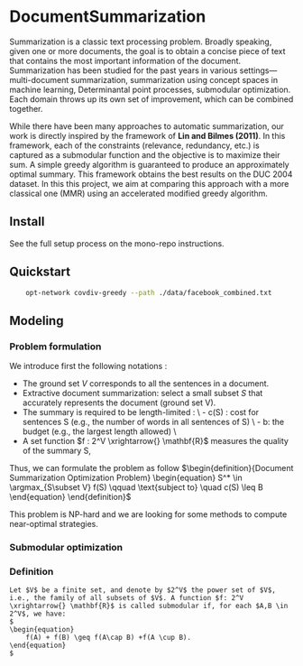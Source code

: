# DocumentSummarization

Summarization is a classic text processing problem. Broadly speaking, given one or more documents, the goal is to obtain a concise piece of text that contains the most important information of the document. Summarization has been studied for the past years in various settings—multi-document summarization, summarization using concept spaces in machine learning, Determinantal point processes, submodular optimization. Each domain throws up its own set of improvement, which can be combined together.

While there have been many approaches to automatic summarization, our work is directly inspired by the framework of **Lin and Bilmes (2011)**.  In this framework, each of the constraints (relevance, redundancy, etc.) is captured as a submodular function and the objective is to maximize their sum. A simple greedy algorithm is guaranteed to produce an approximately optimal summary. This framework obtains the best results on the DUC 2004 dataset. In this this project, we aim at comparing this approach with a more classical one (MMR) using an accelerated modified greedy algorithm.


## Install

See the full setup process on the mono-repo instructions.

## Quickstart

```bash
	opt-network covdiv-greedy --path ./data/facebook_combined.txt
```

## Modeling

### Problem formulation
We introduce first the following notations :
-  The ground set $V$ corresponds to all the sentences in a document.
- Extractive document summarization: select a small subset $S$ that accurately represents the document (ground set V).
- The summary is required to be length-limited : \\
        - c(S) : cost  for sentences S (e.g., the number of words in all sentences of S) \\
        - b: the budget (e.g., the largest length allowed) \\
- A set function $f : 2^V \xrightarrow{} \mathbf{R}$ measures the quality of the summary S,

Thus, we can formulate the problem as follow
$\begin{definition}{Document Summarization Optimization Problem}
        \begin{equation}
           S^* \in \argmax_{S\subset V} f(S) \qquad \text{subject to} \quad c(S) \leq B
        \end{equation}
\end{definition}$

This problem is NP-hard and we are looking for some methods to compute near-optimal strategies.
### Submodular optimization
### Definition

	Let $V$ be a finite set, and denote by $2^V$ the power set of $V$, i.e., the family of all subsets of $V$. A function $f: 2^V \xrightarrow{} \mathbf{R}$ is called submodular if, for each $A,B \in 2^V$, we have: 
	$
	\begin{equation}
	    f(A) + f(B) \geq f(A\cap B) +f(A \cup B).
	\end{equation}
	$
